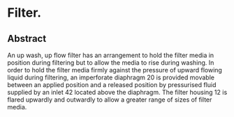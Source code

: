# Filter.

## Abstract
An up wash, up flow filter has an arrangement to hold the filter media in position during filtering but to allow the media to rise during washing. In order to hold the filter media firmly against the pressure of upward flowing liquid during filtering, an imperforate diaphragm 20 is provided movable between an applied position and a released position by pressurised fluid supplied by an inlet 42 located above the diaphragm. The filter housing 12 is flared upwardly and outwardly to allow a greater range of sizes of filter media.
